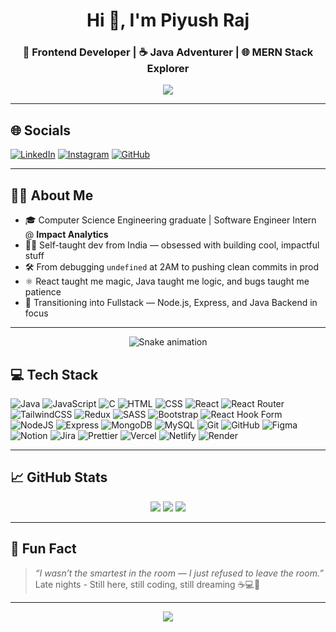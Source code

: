 <h1 align="center">Hi 👋, I'm Piyush Raj</h1>
<h3 align="center">🚀 Frontend Developer | ☕ Java Adventurer | 🌐 MERN Stack Explorer</h3>

<p align="center">
  <img src="https://readme-typing-svg.herokuapp.com/?lines=Crafting+Code,+Creating+Impact;Learning+Daily,+Building+Constantly;React+%7C+Java+%7C+Node+%7C+MongoDB&center=true&width=500&height=40&color=00bcd4&vCenter=true&size=20">
</p>

---

## 🌐 Socials
[![LinkedIn](https://img.shields.io/badge/LinkedIn-%230077B5.svg?logo=linkedin&logoColor=white)](https://linkedin.com/in/piyush-raj-sharma)
[![Instagram](https://img.shields.io/badge/Instagram-%23E4405F.svg?logo=Instagram&logoColor=white)](https://instagram.com/piyush_raj_official)
[![GitHub](https://img.shields.io/badge/GitHub-000000?style=for-the-badge&logo=github&logoColor=white)](https://github.com/Piyush-Raj-Sharma)

---

## 🧑‍💻 About Me

- 🎓 Computer Science Engineering graduate | Software Engineer Intern @ **Impact Analytics**  
- 👨‍💻 Self-taught dev from India — obsessed with building cool, impactful stuff  
- 🛠️ From debugging `undefined` at 2AM to pushing clean commits in prod  
- ⚛️ React taught me magic, Java taught me logic, and bugs taught me patience  
- 🔁 Transitioning into Fullstack — Node.js, Express, and Java Backend in focus  

---
<!-- Snake Game Repo View -->
<div align="center">
  <img src="https://profile-readme-generator.com/assets/snake.svg" alt="Snake animation" />
</div>

## 💻 Tech Stack

![Java](https://img.shields.io/badge/java-%23ED8B00.svg?style=for-the-badge&logo=openjdk&logoColor=white)
![JavaScript](https://img.shields.io/badge/javascript-%23323330.svg?style=for-the-badge&logo=javascript&logoColor=%23F7DF1E)
![C](https://img.shields.io/badge/c-%2300599C.svg?style=for-the-badge&logo=c&logoColor=white)
![HTML](https://img.shields.io/badge/html5-%23E34F26.svg?style=for-the-badge&logo=html5&logoColor=white)
![CSS](https://img.shields.io/badge/css3-%231572B6.svg?style=for-the-badge&logo=css3&logoColor=white)
![React](https://img.shields.io/badge/react-%2320232a.svg?style=for-the-badge&logo=react&logoColor=%2361DAFB)
![React Router](https://img.shields.io/badge/React_Router-CA4245?style=for-the-badge&logo=react-router&logoColor=white)
![TailwindCSS](https://img.shields.io/badge/tailwindcss-%2338B2AC.svg?style=for-the-badge&logo=tailwind-css&logoColor=white)
![Redux](https://img.shields.io/badge/redux-%23593d88.svg?style=for-the-badge&logo=redux&logoColor=white)
![SASS](https://img.shields.io/badge/SASS-hotpink.svg?style=for-the-badge&logo=SASS&logoColor=white)
![Bootstrap](https://img.shields.io/badge/bootstrap-%238511FA.svg?style=for-the-badge&logo=bootstrap&logoColor=white)
![React Hook Form](https://img.shields.io/badge/React%20Hook%20Form-%23EC5990.svg?style=for-the-badge&logo=reacthookform&logoColor=white)
![NodeJS](https://img.shields.io/badge/node.js-6DA55F?style=for-the-badge&logo=node.js&logoColor=white)
![Express](https://img.shields.io/badge/express.js-%23404d59.svg?style=for-the-badge&logo=express&logoColor=%2361DAFB)
![MongoDB](https://img.shields.io/badge/mongodb-4EA94B.svg?style=for-the-badge&logo=mongodb&logoColor=white)
![MySQL](https://img.shields.io/badge/mysql-4479A1.svg?style=for-the-badge&logo=mysql&logoColor=white)
![Git](https://img.shields.io/badge/git-%23F05033.svg?style=for-the-badge&logo=git&logoColor=white)
![GitHub](https://img.shields.io/badge/github-%23121011.svg?style=for-the-badge&logo=github&logoColor=white)
![Figma](https://img.shields.io/badge/figma-%23F24E1E.svg?style=for-the-badge&logo=figma&logoColor=white)
![Notion](https://img.shields.io/badge/Notion-%23000000.svg?style=for-the-badge&logo=notion&logoColor=white)
![Jira](https://img.shields.io/badge/jira-%230A0FFF.svg?style=for-the-badge&logo=jira&logoColor=white)
![Prettier](https://img.shields.io/badge/prettier-%23F7B93E.svg?style=for-the-badge&logo=prettier&logoColor=black)
![Vercel](https://img.shields.io/badge/vercel-%23000000.svg?style=for-the-badge&logo=vercel&logoColor=white)
![Netlify](https://img.shields.io/badge/netlify-%23000000.svg?style=for-the-badge&logo=netlify&logoColor=#00C7B7)
![Render](https://img.shields.io/badge/Render-%2346E3B7.svg?style=for-the-badge&logo=render&logoColor=white)

---

## 📈 GitHub Stats

<p align="center">
  <img src="https://github-readme-stats.vercel.app/api?username=Piyush-Raj-Sharma&theme=vision-friendly-dark&show_icons=true" />
  <img src="https://nirzak-streak-stats.vercel.app/?user=Piyush-Raj-Sharma&theme=vision-friendly-dark" />
  <img src="https://github-readme-stats.vercel.app/api/top-langs/?username=Piyush-Raj-Sharma&theme=vision-friendly-dark&layout=compact" />
</p>

---

## 🎯 Fun Fact

> _“I wasn’t the smartest in the room — I just refused to leave the room.”_  
> Late nights - Still here, still coding, still dreaming ☕💻🚀

---

<p align="center">
  <img src="https://capsule-render.vercel.app/api?type=waving&color=0e7490&height=100&section=footer"/>
</p>

<!-- Proudly crafted by Piyush Raj -->

